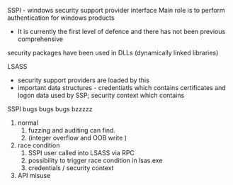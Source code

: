SSPI - windows security support provider interface 
Main role is to perform authentication for windows products 
- It is currently the first level of defence and there has not been previous comprehensive 

security packages have been used in DLLs (dynamically linked libraries)

LSASS 
- security support providers are loaded by this 
- important data structures - credentiatls which contains certificates and logon data used by  SSP; security context which contains 



SSPI bugs bugs bugs bzzzzz
1. normal
	1. fuzzing and auditing can find. 
	2. (integer overflow and OOB write )
2. race condition 
	1. SSPI user called into LSASS via RPC 
	2. possibility to trigger race condition in lsas.exe 
	3. credentials / security context 
3. API misuse